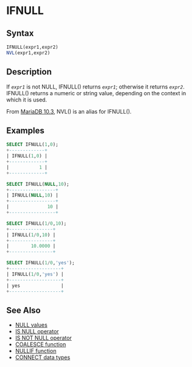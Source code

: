 # IFNULL

## Syntax

```sql
IFNULL(expr1,expr2)
NVL(expr1,expr2)
```

## Description

If <em>`expr1`</em> is not NULL, IFNULL() returns <em>`expr1`</em>; otherwise it returns
<em>`expr2`</em>. IFNULL() returns a numeric or string value, depending on the
context in which it is used.

From [MariaDB 10.3](/kb/en/what-is-mariadb-103/), NVL() is an alias for IFNULL().

## Examples

```sql
SELECT IFNULL(1,0); 
+-------------+
| IFNULL(1,0) |
+-------------+
|           1 |
+-------------+

SELECT IFNULL(NULL,10);
+-----------------+
| IFNULL(NULL,10) |
+-----------------+
|              10 |
+-----------------+

SELECT IFNULL(1/0,10);
+----------------+
| IFNULL(1/0,10) |
+----------------+
|        10.0000 |
+----------------+

SELECT IFNULL(1/0,'yes');
+-------------------+
| IFNULL(1/0,'yes') |
+-------------------+
| yes               |
+-------------------+
```

## See Also

- [NULL values](/columns-storage-engines-and-plugins/data-types/null-values/)
- [IS NULL operator](/sql-statements-structure/operators/comparison-operators/is-null/)
- [IS NOT NULL operator](/sql-statements-structure/operators/comparison-operators/is-not-null/)
- [COALESCE function](/sql-statements-structure/operators/comparison-operators/coalesce/)
- [NULLIF function](/built-in-functions/control-flow-functions/nullif/)
- [CONNECT data types](/kb/en/connect-data-types/#null-handling)